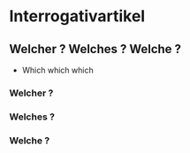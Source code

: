 # Interrogativartikel

## Welcher ? Welches ? Welche ?
- Which  which which

### Welcher ? 

### Welches ?

### Welche ?